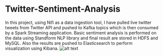 # Twitter-Sentiment-Analysis
 In this project, using Nifi as a data ingestion tool, I have pulled live twitter tweets from Twitter API and pushed to Kafka topics which is then consumed by a Spark Streaming application. Basic sentiment analysis is performed on the data using Standform NLP library and final result are stored in HDFS and MySQL. Also the results are pushed to Elasticsearch to perform visualization using Kibana.
![alt text](https://iili.io/21YmrB.png)
